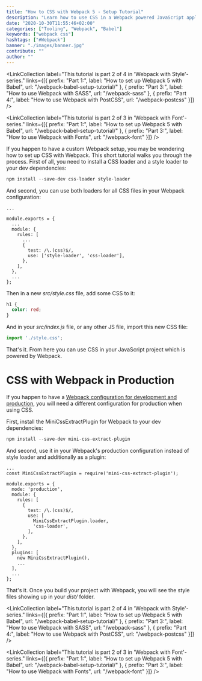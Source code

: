 ```yaml
---
title: "How to CSS with Webpack 5 - Setup Tutorial"
description: "Learn how to use CSS in a Webpack powered JavaScript application ..."
date: "2020-10-30T11:55:46+02:00"
categories: ["Tooling", "Webpack", "Babel"]
keywords: ["webpack css"]
hashtags: ["#Webpack"]
banner: "./images/banner.jpg"
contribute: ""
author: ""
---
```


<Sponsorship />

<LinkCollection label="This tutorial is part 2 of 4 in 'Webpack with Style'-series." links={[{ prefix: "Part 1:", label: "How to set up Webpack 5 with Babel", url: "/webpack-babel-setup-tutorial/" }, { prefix: "Part 3:", label: "How to use Webpack with SASS", url: "/webpack-sass" }, { prefix: "Part 4:", label: "How to use Webpack with PostCSS", url: "/webpack-postcss" }]} />

<LinkCollection label="This tutorial is part 2 of 3 in 'Webpack with Font'-series." links={[{ prefix: "Part 1:", label: "How to set up Webpack 5 with Babel", url: "/webpack-babel-setup-tutorial/" }, { prefix: "Part 3:", label: "How to use Webpack with Fonts", url: "/webpack-font" }]} />

If you happen to have a custom Webpack setup, you may be wondering how to set up CSS with Webpack. This short tutorial walks you through the process. First of all, you need to install a CSS loader and a style loader to your dev dependencies:

```javascript
npm install --save-dev css-loader style-loader
```

And second, you can use both loaders for all CSS files in your Webpack configuration:

```javascript{8-11}
...

module.exports = {
  ...
  module: {
    rules: [
      ...
      {
        test: /\.(css)$/,
        use: ['style-loader', 'css-loader'],
      },
    ],
  },
  ...
};
```

Then in a new *src/style.css* file, add some CSS to it:

```css
h1 {
  color: red;
}
```

And in your *src/index.js* file, or any other JS file, import this new CSS file:

```javascript
import './style.css';
```

That's it. From here you can use CSS in your JavaScript project which is powered by Webpack.

# CSS with Webpack in Production

If you happen to have a [Webpack configuration for development and production](/webpack-advanced-setup-tutorial), you will need a different configuration for production when using CSS.

First, install the MiniCssExtractPlugin for Webpack to your dev dependencies:

```javascript
npm install --save-dev mini-css-extract-plugin
```

And second, use it in your Webpack's production configuration instead of style loader and additionally as a plugin:

```javascript{2,11,18}
...
const MiniCssExtractPlugin = require('mini-css-extract-plugin');

module.exports = {
  mode: 'production',
  module: {
    rules: [
      {
        test: /\.(css)$/,
        use: [
          MiniCssExtractPlugin.loader,
          'css-loader',
        ],
      },
    ],
  },
  plugins: [
    new MiniCssExtractPlugin(),
    ...
  ],
  ...
};
```

That's it. Once you build your project with Webpack, you will see the style files showing up in your *dist/* folder.

<LinkCollection label="This tutorial is part 2 of 4 in 'Webpack with Style'-series." links={[{ prefix: "Part 1:", label: "How to set up Webpack 5 with Babel", url: "/webpack-babel-setup-tutorial/" }, { prefix: "Part 3:", label: "How to use Webpack with SASS", url: "/webpack-sass" }, { prefix: "Part 4:", label: "How to use Webpack with PostCSS", url: "/webpack-postcss" }]} />

<LinkCollection label="This tutorial is part 2 of 3 in 'Webpack with Font'-series." links={[{ prefix: "Part 1:", label: "How to set up Webpack 5 with Babel", url: "/webpack-babel-setup-tutorial/" }, { prefix: "Part 3:", label: "How to use Webpack with Fonts", url: "/webpack-font" }]} />